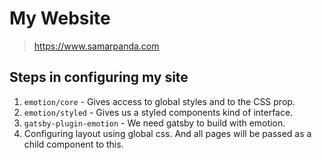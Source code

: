 # My Website

> https://www.samarpanda.com

## Steps in configuring my site

1. `emotion/core` - Gives access to global styles and to the CSS prop.
1. `emotion/styled` - Gives us a styled components kind of interface.
1. `gatsby-plugin-emotion` - We need gatsby to build with emotion.
1. Configuring layout using global css. And all pages will be passed as a child component to this.
